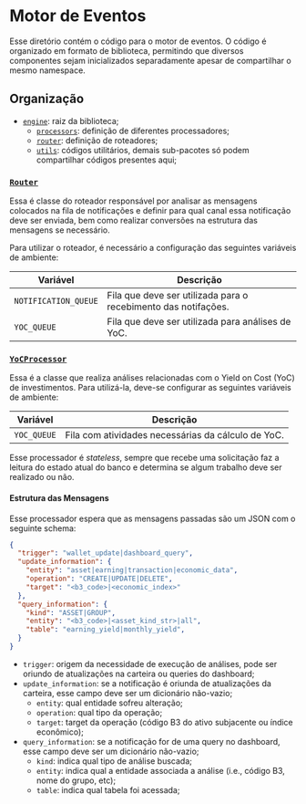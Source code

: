 # Motor de Eventos

Esse diretório contém o código para o motor de eventos. O código é organizado em formato de biblioteca, permitindo que diversos componentes sejam inicializados separadamente apesar de compartilhar o mesmo namespace.

## Organização

- [`engine`](./engine): raiz da biblioteca;
    - [`processors`](./engine/processors): definição de diferentes processadores;
    - [`router`](./engine/router): definição de roteadores;
    - [`utils`](./engine/utils): códigos utilitários, demais sub-pacotes só podem compartilhar códigos presentes aqui;

### [`Router`](./engine/router/router.py)

Essa é classe do roteador responsável por analisar as mensagens colocados na fila de notificações e definir para qual canal essa notificação deve ser enviada, bem como realizar conversões na estrutura das mensagens se necessário.

Para utilizar o roteador, é necessário a configuração das seguintes variáveis de ambiente:

| Variável | Descrição |
| --- | --- |
| `NOTIFICATION_QUEUE` | Fila que deve ser utilizada para o recebimento das notifações. |
| `YOC_QUEUE` | Fila que deve ser utilizada para análises de YoC. |


### [`YoCProcessor`](./engine/processors/yoc.py)

Essa é a classe que realiza análises relacionadas com o Yield on Cost (YoC) de investimentos. Para utilizá-la, deve-se configurar as seguintes variáveis de ambiente:

| Variável | Descrição |
| --- | --- |
| `YOC_QUEUE` | Fila com atividades necessárias da cálculo de YoC. |

Esse processador é _stateless_, sempre que recebe uma solicitação faz a leitura do estado atual do banco e determina se algum trabalho deve ser realizado ou não.


#### Estrutura das Mensagens

Esse processador espera que as mensagens passadas são um JSON com o seguinte schema:

```json
{
  "trigger": "wallet_update|dashboard_query",
  "update_information": {
    "entity": "asset|earning|transaction|economic_data",
    "operation": "CREATE|UPDATE|DELETE",
    "target": "<b3_code>|<economic_index>"
  },
  "query_information": {
    "kind": "ASSET|GROUP",
    "entity": "<b3_code>|<asset_kind_str>|all",
    "table": "earning_yield|monthly_yield",
  }
}
```


- `trigger`: origem da necessidade de execução de análises, pode ser oriundo de atualizações na carteira ou queries do dashboard;
- `update_information`: se a notificação é oriunda de atualizações da carteira, esse campo deve ser um dicionário não-vazio;
    - `entity`: qual entidade sofreu alteração;
    - `operation`: qual tipo da operação;
    - `target`: target da operação (código B3 do ativo subjacente ou índice econômico);
- `query_information`: se a notificação for de uma query no dashboard, esse campo deve ser um dicionário não-vazio;
    - `kind`: indica qual tipo de análise buscada;
    - `entity`: indica qual a entidade associada a análise (i.e., código B3, nome do grupo, etc);
    - `table`: indica qual tabela foi acessada;

